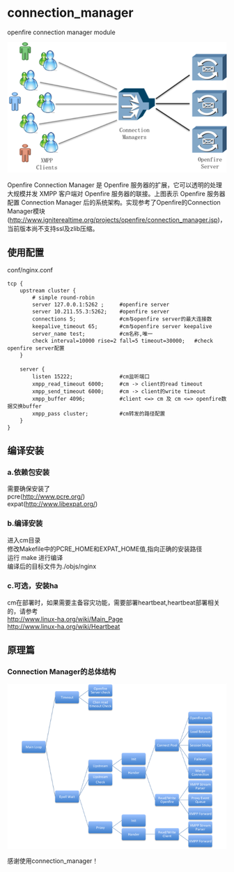 connection_manager
==================

openfire connection manager module

![connection manager architecture](docs/architecture.png "Architecture")

Openfire Connection Manager 是 Openfire 服务器的扩展，它可以透明的处理大规模并发 XMPP 客户端对 Openfire 服务器的联接。上图表示 Openfire 服务器配置 Connection Manager 后的系统架构。实现参考了Openfire的Connection Manager模块(http://www.igniterealtime.org/projects/openfire/connection_manager.jsp)，<br />
当前版本尚不支持ssl及zlib压缩。

使用配置
-------------------
conf/nginx.conf<br />

	tcp {
		upstream cluster {
			# simple round-robin
			server 127.0.0.1:5262 ;		#openfire server
			server 10.211.55.3:5262;	#openfire server
			connections 5;				#cm与openfire server的最大连接数
			keepalive_timeout 65;		#cm与openfire server keepalive
			server_name test;			#cm名称,唯一
			check interval=10000 rise=2 fall=5 timeout=30000;	#check openfire server配置
		}
	
		server {
			listen 15222;				#cm监听端口
			xmpp_read_timeout 6000;		#cm -> client的read timeout
			xmpp_send_timeout 6000;		#cm -> client的write timeout
			xmpp_buffer 4096;			#client <=> cm 及 cm <=> openfire数据交换buffer
			xmpp_pass cluster;			#cm转发的路径配置
		}
	}


编译安装
-------------------
### a.依赖包安装<br />
需要确保安装了<br />
pcre(http://www.pcre.org/)<br />
expat(http://www.libexpat.org/)<br />

### b.编译安装<br />
进入cm目录<br />
修改Makefile中的PCRE_HOME和EXPAT_HOME值,指向正确的安装路径<br />
运行 make 进行编译<br />
编译后的目标文件为./objs/nginx<br />

### c.可选，安装ha <br />
cm在部署时，如果需要主备容灾功能，需要部署heartbeat,heartbeat部署相关的，请参考 <br />
 http://www.linux-ha.org/wiki/Main_Page<br />
 http://www.linux-ha.org/wiki/Heartbeat<br />
 
原理篇
-------------------
### Connection Manager的总体结构<br />
![connection manager structure](docs/structure.png "Structure")

感谢使用connection_manager！
